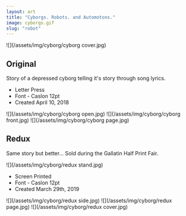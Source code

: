 ```yaml
---
layout: art
title: "Cyborgs. Robots. and Automotons."
image: cyborgs.gif
slug: "robot"
---
```


![](/assets/img/cyborg/cyborg cover.jpg)

## Original
Story of a depressed cyborg telling it's story through song lyrics.

- Letter Press
- Font - Caslon 12pt
- Created April 10, 2018


![](/assets/img/cyborg/cyborg open.jpg)
![](/assets/img/cyborg/cyborg front.jpg)
![](/assets/img/cyborg/cyborg page.jpg)


## Redux
Same story but better...
Sold during the Gallatin Half Print Fair.

![](/assets/img/cyborg/redux stand.jpg)

- Screen Printed
- Font - Caslon 12pt
- Created March 29th, 2019


![](/assets/img/cyborg/redux side.jpg)
![](/assets/img/cyborg/redux page.jpg)
![](/assets/img/cyborg/redux cover.jpg)
